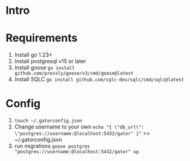 # Intro

# Requirements
1. Install go 1.23+
2. Install postgresql v15 or later
3. Install goose `go install github.com/pressly/goose/v3/cmd/goose@latest`
4. Install SQLC `go install github.com/sqlc-dev/sqlc/cmd/sqlc@latest`

# Config
1. `touch ~/.gatorconfig.json`
2. Change username to your own `echo "{ \"db_url\": \"postgres://username:@localhost:5432/gator" }"` >> ~/.gatorconfig.json
3. run migrations `goose postgres "postgres://username:@localhost:5432/gator" up`